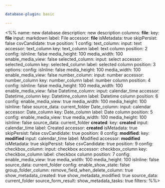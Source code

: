 ```yaml
---

database-plugin: basic

---
```


<%%
name: new database
description: new description
columns:
  __file__:
    key: __file__
    input: markdown
    label: File
    accessor: __file__
    isMetadata: true
    skipPersist: false
    csvCandidate: true
    position: 1
    config:
  text_column:
    input: text
    accessor: text_column
    key: text_column
    label: text column
    position: 2
    config:
      isInline: false
      media_height: 100
      media_width: 100
      enable_media_view: false
  selected_column:
    input: select
    accessor: selected_column
    key: selected_column
    label: selected column
    position: 3
    options:
    config:
      isInline: false
      media_height: 100
      media_width: 100
      enable_media_view: false
  number_column:
    input: number
    accessor: number_column
    key: number_column
    label: number column
    position: 4
    config:
      isInline: false
      media_height: 100
      media_width: 100
      enable_media_view: false
  Datetime_column:
    input: calendar_time
    accessor: Datetime_column
    key: Datetime_column
    label: Datetime column
    position: 6
    config:
      enable_media_view: true
      media_width: 100
      media_height: 100
      isInline: false
      source_data: current_folder
  Date_column:
    input: calendar
    accessor: Date_column
    key: Date_column
    label: Date column
    position: 5
    config:
      enable_media_view: true
      media_width: 100
      media_height: 100
      isInline: false
      source_data: current_folder
  __created__:
    key: __created__
    input: calendar_time
    label: Created
    accessor: __created__
    isMetadata: true
    skipPersist: false
    csvCandidate: true
    position: 8
    config:
  __modified__:
    key: __modified__
    input: calendar_time
    label: Modified
    accessor: __modified__
    isMetadata: true
    skipPersist: false
    csvCandidate: true
    position: 9
    config:
  checkbox_column:
    input: checkbox
    accessor: checkbox_column
    key: checkbox_column
    label: checkbox column
    position: 7
    config:
      enable_media_view: true
      media_width: 100
      media_height: 100
      isInline: false
      source_data: current_folder
config:
  enable_show_state: false
  group_folder_column: 
  remove_field_when_delete_column: true
  show_metadata_created: true
  show_metadata_modified: true
  source_data: current_folder
  source_form_result: 
  show_metadata_tasks: true
filters:
%%>